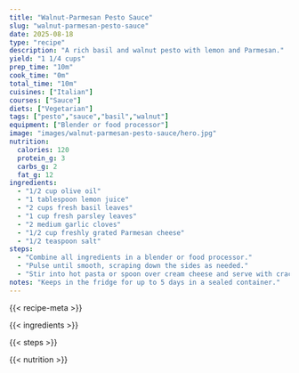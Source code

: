 ```yaml
---
title: "Walnut-Parmesan Pesto Sauce"
slug: "walnut-parmesan-pesto-sauce"
date: 2025-08-18
type: "recipe"
description: "A rich basil and walnut pesto with lemon and Parmesan."
yield: "1 1/4 cups"
prep_time: "10m"
cook_time: "0m"
total_time: "10m"
cuisines: ["Italian"]
courses: ["Sauce"]
diets: ["Vegetarian"]
tags: ["pesto","sauce","basil","walnut"]
equipment: ["Blender or food processor"]
image: "images/walnut-parmesan-pesto-sauce/hero.jpg"
nutrition:
  calories: 120
  protein_g: 3
  carbs_g: 2
  fat_g: 12
ingredients:
  - "1/2 cup olive oil"
  - "1 tablespoon lemon juice"
  - "2 cups fresh basil leaves"
  - "1 cup fresh parsley leaves"
  - "2 medium garlic cloves"
  - "1/2 cup freshly grated Parmesan cheese"
  - "1/2 teaspoon salt"
steps:
  - "Combine all ingredients in a blender or food processor."
  - "Pulse until smooth, scraping down the sides as needed."
  - "Stir into hot pasta or spoon over cream cheese and serve with crackers."
notes: "Keeps in the fridge for up to 5 days in a sealed container."
---
```

{{< recipe-meta >}}

{{< ingredients >}}

{{< steps >}}

{{< nutrition >}}
